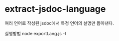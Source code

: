 # extract-jsdoc-language
여러 언어로 작성된 jsdoc에서 특정 언어의 설명만 뽑아낸다.

실행방법
node exportLang.js -l <language>
